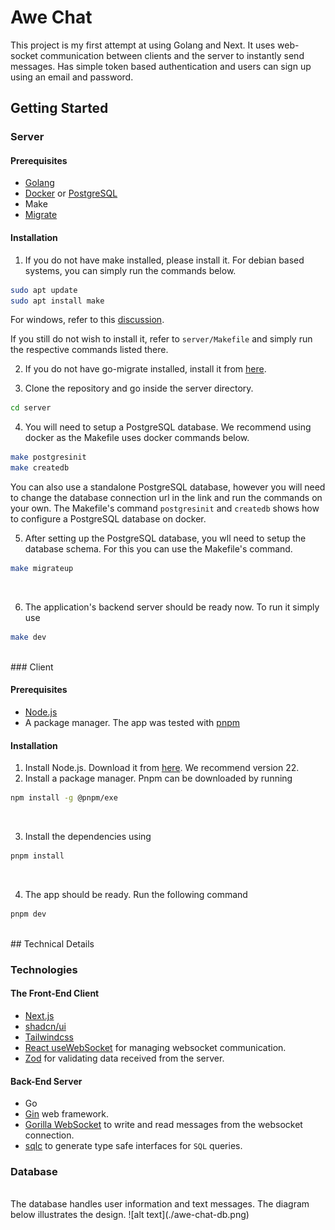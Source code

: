 # Awe Chat

This project is my first attempt at using Golang and Next. It uses web-socket communication between clients and the server to instantly send messages. Has simple token based authentication and users can sign up using an email and password.

## Getting Started

### Server

#### Prerequisites

-   [Golang](https://go.dev/)
-   [Docker](https://www.docker.com/) or [PostgreSQL](https://www.postgresql.org/)
-   Make
-   [Migrate](https://github.com/golang-migrate/migrate)
    <br />

#### Installation

1.  If you do not have make installed, please install it. For debian based systems, you can simply run the commands below.

```bash
sudo apt update
sudo apt install make
```

For windows, refer to this [discussion](https://stackoverflow.com/questions/32127524/how-to-install-and-use-make-in-windows).

If you still do not wish to install it, refer to `server/Makefile` and simply run the respective commands listed there. <br />

2. If you do not have go-migrate installed, install it from [here](https://github.com/golang-migrate/migrate/tree/master/cmd/migrate). <br />

3. Clone the repository and go inside the server directory. <br />

```bash
cd server
```

4. You will need to setup a PostgreSQL database. We recommend using docker as the Makefile uses docker commands below.

```bash
make postgresinit
make createdb
```

You can also use a standalone PostgreSQL database, however you will need to change the database connection url in the link and run the commands on your own. The Makefile's command `postgresinit` and `createdb` shows how to configure a PostgreSQL database on docker. <br />

5. After setting up the PostgreSQL database, you wll need to setup the database schema. For this you can use the Makefile's command.

```bash
make migrateup
```

 <br />

6. The application's backend server should be ready now. To run it simply use

```bash
make dev
```

 <br />
### Client

#### Prerequisites

-   [Node.js](https://nodejs.org/en)
-   A package manager. The app was tested with [pnpm](https://pnpm.io/installation)

#### Installation

1. Install Node.js. Download it from [here](https://nodejs.org/en/download). We recommend version 22. <br />
2. Install a package manager. Pnpm can be downloaded by running

```bash
npm install -g @pnpm/exe
```

 <br />

3. Install the dependencies using

```bash
pnpm install
```

 <br />

4. The app should be ready. Run the following command

```bash
pnpm dev
```

 <br />
## Technical Details

### Technologies

#### The Front-End Client

-   [Next.js](https://nextjs.org/)
-   [shadcn/ui](https://ui.shadcn.com/)
-   [Tailwindcss](https://tailwindcss.com/)
-   [React useWebSocket](https://www.npmjs.com/package/react-use-websocket) for managing websocket communication.
-   [Zod](https://zod.dev/) for validating data received from the server.

#### Back-End Server

-   Go
-   [Gin](https://gin-gonic.com/) web framework.
-   [Gorilla WebSocket](https://pkg.go.dev/github.com/gorilla/websocket) to write and read messages from the websocket connection.
-   [sqlc](https://docs.sqlc.dev/en/stable/index.html) to generate type safe interfaces for `SQL` queries.

### Database

 <br />
The database handles user information and text messages. The diagram below illustrates the design.
![alt text](./awe-chat-db.png)
